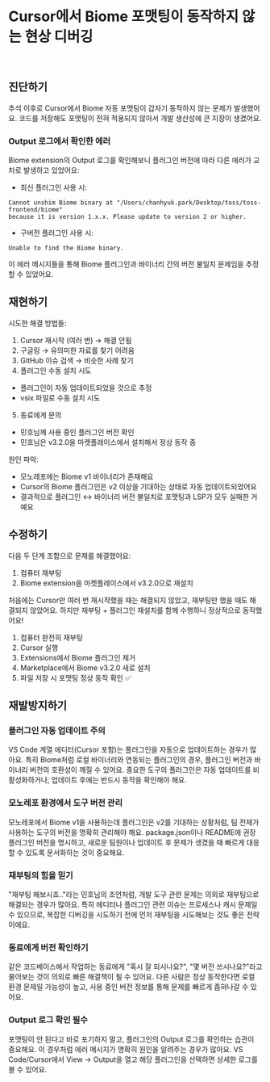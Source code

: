 # Cursor에서 Biome 포맷팅이 동작하지 않는 현상 디버깅

<br/>
<ContributorHeader name="박찬혁" githubUrl="https://github.com/okinawaa" avatar="https://ca.slack-edge.com/E01JAGTHP8R-U06H69MRQMN-07d1cde6565c-512" date="2025.10.31"/>

## 진단하기

추석 이후로 Cursor에서 Biome 자동 포맷팅이 갑자기 동작하지 않는 문제가 발생했어요. 코드를
저장해도 포맷팅이 전혀 적용되지 않아서 개발 생산성에 큰 지장이 생겼어요.

### Output 로그에서 확인한 에러

Biome extension의 Output 로그를 확인해보니 플러그인 버전에 따라 다른 에러가 교차로 발생하고
있었어요:

- 최신 플러그인 사용 시:

```
Cannot unshim Biome binary at "/Users/chanhyuk.park/Desktop/toss/toss-frontend/biome"
because it is version 1.x.x. Please update to version 2 or higher.
```

- 구버전 플러그인 사용 시:

```
Unable to find the Biome binary.
```

이 에러 메시지들을 통해 Biome 플러그인과 바이너리 간의 버전 불일치 문제임을 추정할 수
있었어요.

## 재현하기

시도한 해결 방법들:

1. Cursor 재시작 (여러 번) → 해결 안됨
2. 구글링 → 유의미한 자료를 찾기 어려움
3. GitHub 이슈 검색 → 비슷한 사례 찾기
4. 플러그인 수동 설치 시도

- 플러그인이 자동 업데이트되었을 것으로 추정
- vsix 파일로 수동 설치 시도

5. 동료에게 문의

- 민호님께 사용 중인 플러그인 버전 확인
- 민호님은 v3.2.0을 마켓플레이스에서 설치해서 정상 동작 중

원인 파악:

- 모노레포에는 Biome v1 바이너리가 존재해요
- Cursor의 Biome 플러그인은 v2 이상을 기대하는 상태로 자동 업데이트되었어요
- 결과적으로 플러그인 ↔ 바이너리 버전 불일치로 포맷팅과 LSP가 모두 실패한 거예요

## 수정하기

다음 두 단계 조합으로 문제를 해결했어요:

1. 컴퓨터 재부팅
2. Biome extension을 마켓플레이스에서 v3.2.0으로 재설치

처음에는 Cursor만 여러 번 재시작했을 때는 해결되지 않았고, 재부팅만 했을 때도 해결되지
않았어요. 하지만 재부팅 + 플러그인 재설치를 함께 수행하니 정상적으로 동작했어요!

1. 컴퓨터 완전히 재부팅
2. Cursor 실행
3. Extensions에서 Biome 플러그인 제거
4. Marketplace에서 Biome v3.2.0 새로 설치
5. 파일 저장 시 포맷팅 정상 동작 확인 ✅

## 재발방지하기

### 플러그인 자동 업데이트 주의

VS Code 계열 에디터(Cursor 포함)는 플러그인을 자동으로 업데이트하는 경우가 많아요. 특히
Biome처럼 로컬 바이너리와 연동되는 플러그인의 경우, 플러그인 버전과 바이너리 버전의 호환성이
깨질 수 있어요. 중요한 도구의 플러그인은 자동 업데이트를 비활성화하거나, 업데이트 후에는
반드시 동작을 확인해야 해요.

### 모노레포 환경에서 도구 버전 관리

모노레포에서 Biome v1을 사용하는데 플러그인은 v2를 기대하는 상황처럼, 팀 전체가 사용하는
도구의 버전을 명확히 관리해야 해요. package.json이나 README에 권장 플러그인 버전을 명시하고,
새로운 팀원이나 업데이트 후 문제가 생겼을 때 빠르게 대응할 수 있도록 문서화하는 것이
중요해요.

### 재부팅의 힘을 믿기

"재부팅 해보시죠.."라는 민호님의 조언처럼, 개발 도구 관련 문제는 의외로 재부팅으로 해결되는
경우가 많아요. 특히 에디터나 플러그인 관련 이슈는 프로세스나 캐시 문제일 수 있으므로, 복잡한
디버깅을 시도하기 전에 먼저 재부팅을 시도해보는 것도 좋은 전략이에요.

### 동료에게 버전 확인하기

같은 코드베이스에서 작업하는 동료에게 "혹시 잘 되시나요?", "몇 버전 쓰시나요?"라고 물어보는
것이 의외로 빠른 해결책이 될 수 있어요. 다른 사람은 정상 동작한다면 로컬 환경 문제일 가능성이
높고, 사용 중인 버전 정보를 통해 문제를 빠르게 좁혀나갈 수 있어요.

### Output 로그 확인 필수

포맷팅이 안 된다고 바로 포기하지 말고, 플러그인의 Output 로그를 확인하는 습관이 중요해요. 이
경우처럼 에러 메시지가 명확히 원인을 알려주는 경우가 많아요. VS Code/Cursor에서 View →
Output을 열고 해당 플러그인을 선택하면 상세한 로그를 볼 수 있어요.

